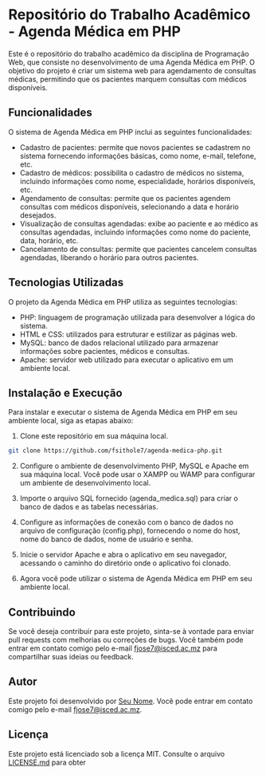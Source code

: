 # Repositório do Trabalho Acadêmico - Agenda Médica em PHP

Este é o repositório do trabalho acadêmico da disciplina de Programação Web, que consiste no desenvolvimento de uma Agenda Médica em PHP. O objetivo do projeto é criar um sistema web para agendamento de consultas médicas, permitindo que os pacientes marquem consultas com médicos disponíveis.

## Funcionalidades

O sistema de Agenda Médica em PHP inclui as seguintes funcionalidades:

- Cadastro de pacientes: permite que novos pacientes se cadastrem no sistema fornecendo informações básicas, como nome, e-mail, telefone, etc.
- Cadastro de médicos: possibilita o cadastro de médicos no sistema, incluindo informações como nome, especialidade, horários disponíveis, etc.
- Agendamento de consultas: permite que os pacientes agendem consultas com médicos disponíveis, selecionando a data e horário desejados.
- Visualização de consultas agendadas: exibe ao paciente e ao médico as consultas agendadas, incluindo informações como nome do paciente, data, horário, etc.
- Cancelamento de consultas: permite que pacientes cancelem consultas agendadas, liberando o horário para outros pacientes.

## Tecnologias Utilizadas

O projeto da Agenda Médica em PHP utiliza as seguintes tecnologias:

- PHP: linguagem de programação utilizada para desenvolver a lógica do sistema.
- HTML e CSS: utilizados para estruturar e estilizar as páginas web.
- MySQL: banco de dados relacional utilizado para armazenar informações sobre pacientes, médicos e consultas.
- Apache: servidor web utilizado para executar o aplicativo em um ambiente local.

## Instalação e Execução

Para instalar e executar o sistema de Agenda Médica em PHP em seu ambiente local, siga as etapas abaixo:

1. Clone este repositório em sua máquina local.

```bash
git clone https://github.com/fsithole7/agenda-medica-php.git
```

2. Configure o ambiente de desenvolvimento PHP, MySQL e Apache em sua máquina local. Você pode usar o XAMPP ou WAMP para configurar um ambiente de desenvolvimento local.

3. Importe o arquivo SQL fornecido (agenda_medica.sql) para criar o banco de dados e as tabelas necessárias.

4. Configure as informações de conexão com o banco de dados no arquivo de configuração (config.php), fornecendo o nome do host, nome do banco de dados, nome de usuário e senha.

5. Inicie o servidor Apache e abra o aplicativo em seu navegador, acessando o caminho do diretório onde o aplicativo foi clonado.

6. Agora você pode utilizar o sistema de Agenda Médica em PHP em seu ambiente local.

## Contribuindo

Se você deseja contribuir para este projeto, sinta-se à vontade para enviar pull requests com melhorias ou correções de bugs. Você também pode entrar em contato comigo pelo e-mail [fjose7@isced.ac.mz](mailto:fjose7@isced.ac.mz) para compartilhar suas ideias ou feedback.

## Autor

Este projeto foi desenvolvido por [Seu Nome](https://github.com/fsithole7). Você pode entrar em contato comigo pelo e-mail [fjose7@isced.ac.mz](mailto:fjose7@isced.ac.mz).

## Licença

Este projeto está licenciado sob a licença MIT. Consulte o arquivo [LICENSE.md](LICENSE.md) para obter
